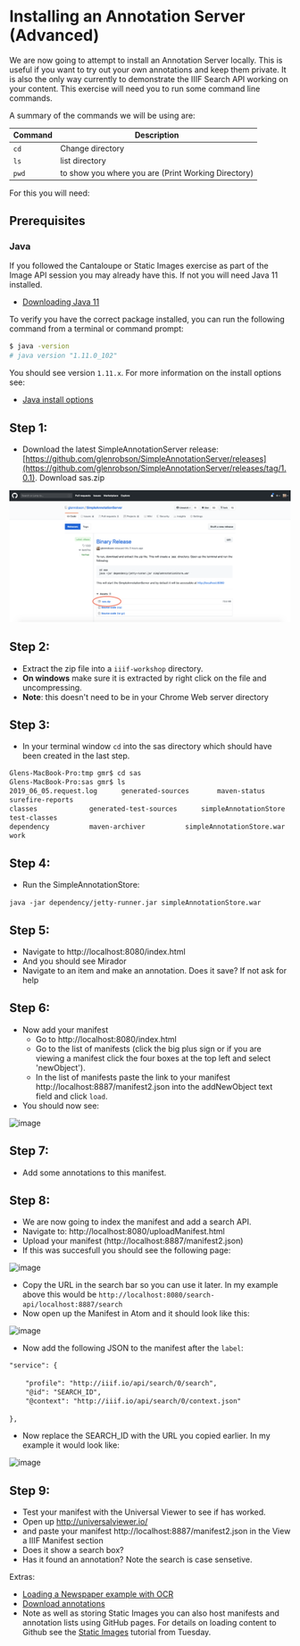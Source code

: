 # Installing an Annotation Server (Advanced)

We are now going to attempt to install an Annotation Server locally. This is useful if you want to try out your own annotations and keep them private. It is also the only way currently to demonstrate the IIIF Search API working on your content. This exercise will need you to run some command line commands. 

A summary of the commands we will be using are:

| Command | Description |
| --- | --- |
| `cd` | Change directory |
| `ls` | list directory |
| `pwd` | to show you where you are (Print Working Directory) |

For this you will need:

## Prerequisites

### Java

If you followed the Cantaloupe or Static Images exercise as part of the Image API session you may already have this. If not you will need Java 11 installed.

 - [Downloading Java 11](https://www.oracle.com/technetwork/java/javase/downloads/jdk11-downloads-5066655.html)

To verify you have the correct package installed, you can run the following command from a terminal or command prompt:

```sh
$ java -version
# java version "1.11.0_102"
```

You should see version `1.11.x`. For more information on the install options see:

 - [Java install options](https://java.com/en/download/help/download_options.xml)

## Step 1:
  * Download the latest SimpleAnnotationServer release: [https://github.com/glenrobson/SimpleAnnotationServer/releases](https://github.com/glenrobson/SimpleAnnotationServer/releases/tag/1.0.1). Download sas.zip

![image](images/annos_sas_download.png)  

## Step 2:
  * Extract the zip file into a `iiif-workshop` directory. 
  * __On windows__ make sure it is extracted by right click on the file and uncompressing. 
  * __Note__: this doesn't need to be in your Chrome Web server directory

## Step 3:
  * In your terminal window `cd` into the sas directory which should have been created in the last step.

```
Glens-MacBook-Pro:tmp gmr$ cd sas
Glens-MacBook-Pro:sas gmr$ ls
2019_06_05.request.log		generated-sources		maven-status			surefire-reports
classes				generated-test-sources		simpleAnnotationStore		test-classes
dependency			maven-archiver			simpleAnnotationStore.war	work
```

## Step 4:
  * Run the SimpleAnnotationStore:

```java -jar dependency/jetty-runner.jar simpleAnnotationStore.war```

## Step 5:
  * Navigate to http://localhost:8080/index.html
  * And you should see Mirador
  * Navigate to an item and make an annotation. Does it save? If not ask for help

## Step 6: 
  * Now add your manifest
    * Go to http://localhost:8080/index.html
    * Go to the list of manifests (click the big plus sign or if you are viewing a manifest click the four boxes at the top left and select 'newObject').
    * In the list of manifests paste the link to your manifest http://localhost:8887/manifest2.json into the addNewObject text field and click `load`.
 * You should now see:

![image](images/annos_mirador_addItem.png)  

## Step 7:
  * Add some annotations to this manifest.

## Step 8: 
  * We are now going to index the manifest and add a search API.
  * Navigate to: http://localhost:8080/uploadManifest.html
  * Upload your manifest (http://localhost:8887/manifest2.json)
  * If this was succesfull you should see the following page:

![image](images/annos_search_endpoint.png)  
 
  * Copy the URL in the search bar so you can use it later. In my example above this would be `http://localhost:8080/search-api/localhost:8887/search`
  * Now open up the Manifest in Atom and it should look like this:

![image](images/annos_atom_pre_search.png)  

  * Now add the following JSON to the manifest after the `label`:

```
"service": {

    "profile": "http://iiif.io/api/search/0/search",
    "@id": "SEARCH_ID",
    "@context": "http://iiif.io/api/search/0/context.json"

},
```

  * Now replace the SEARCH_ID with the URL you copied earlier. In my example it would look like:

![image](images/annos_search_api_atom.png)  

## Step 9:
  * Test your manifest with the Universal Viewer to see if has worked.
   * Open up http://universalviewer.io/
   * and paste your manifest http://localhost:8887/manifest2.json in the View a IIIF Manifest section
   * Does it show a search box?
   * Has it found an annotation? Note the search is case sensetive. 

Extras:

 * [Loading a Newspaper example with OCR](https://github.com/glenrobson/SimpleAnnotationServer/blob/master/doc/PopulatingAnnotations.md)
 * [Download annotations](https://github.com/glenrobson/SimpleAnnotationServer/blob/master/doc/DownloadAnnotations.md)
 * Note as well as storing Static Images you can also host manifests and annotation lists using GitHub pages. For details on loading content to Github see the [Static Images](day-two/image-servers/static-tiles.md) tutorial from Tuesday. 
